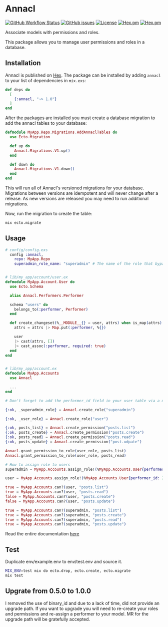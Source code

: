 # Annacl

[![GitHub Workflow Status](https://img.shields.io/github/workflow/status/annatel/annacl/CI?cacheSeconds=3600&style=flat-square)](https://github.com/annatel/annacl/actions) [![GitHub issues](https://img.shields.io/github/issues-raw/annatel/annacl?style=flat-square&cacheSeconds=3600)](https://github.com/annatel/annacl/issues) [![License](https://img.shields.io/badge/license-MIT-brightgreen.svg?cacheSeconds=3600?style=flat-square)](http://opensource.org/licenses/MIT) [![Hex.pm](https://img.shields.io/hexpm/v/annacl?style=flat-square)](https://hex.pm/packages/annacl) [![Hex.pm](https://img.shields.io/hexpm/dt/annacl?style=flat-square)](https://hex.pm/packages/annacl)

Associate models with permissions and roles.

This package allows you to manage user permissions and roles in a database.

## Installation

Annacl is published on [Hex](https://hex.pm/packages/annacl). The package can be installed by adding `annacl` to your list of dependencies in `mix.exs`:

```elixir
def deps do
  [
    {:annacl, "~> 1.0"}
  ]
end
```

After the packages are installed you must create a database migration to add the annacl tables to your database:

```elixir
defmodule MyApp.Repo.Migrations.AddAnnaclTables do
  use Ecto.Migration

  def up do
    Annacl.Migrations.V1.up()
  end

  def down do
    Annacl.Migrations.V1.down()
  end
end
```

This will run all of Annacl's versioned migrations for your database. Migrations between versions are idempotent and will never change after a release. As new versions are released you may need to run additional migrations.

Now, run the migration to create the table:

```sh
mix ecto.migrate
```

## Usage

```elixir
# config/config.exs
  config :annacl,
    repo: MyApp.Repo
    superadmin_role_name: "superadmin" # The name of the role that bypass all roles and permissions.


# lib/my_app/account/user.ex
defmodule MyApp.Account.User do
  use Ecto.Schema

  alias Annacl.Performers.Performer

  schema "users" do
    belongs_to(:performer, Performer)
  end

  def create_changeset(%__MODULE__{} = user, attrs) when is_map(attrs) do
    attrs = attrs |> Map.put(:performer, %{})

    user
    |> cast(attrs, [])
    |> cast_assoc(:performer, required: true)
  end
end


# lib/my_app/account.ex
defmodule MyApp.Accounts
  use Annacl

  ...
end

# Don't forget to add the performer_id field in your user table via a migration

{:ok, _superadmin_role} = Annacl.create_role("superadmin")

{:ok, _user_role} = Annacl.create_role("user")

{:ok, posts_list} = Annacl.create_permission("posts.list")
{:ok, posts_create} = Annacl.create_permission("posts.create")
{:ok, posts_read} = Annacl.create_permission("posts.read")
{:ok, posts_update} = Annacl.create_permission("post.udpate")

Annacl.grant_permission_to_role(user_role, posts_list)
Annacl.grant_permission_to_role(user_role, posts_read)

# How to assign role to users
superadmin = MyApp.Accounts.assign_role!(%MyApp.Accounts.User{performer_id: 1}, "superadmin")

user = MyApp.Accounts.assign_role!(%MyApp.Accounts.User{performer_id: 2}, "user")

true = MyApp.Accounts.can?(user, "posts.list")
true = MyApp.Accounts.can?(user, "posts.read")
false = MyApp.Accounts.can?(user, "posts.create")
false = MyApp.Accounts.can?(user, "posts.update")

true = MyApp.Accounts.can?(superadmin, "posts.list")
true = MyApp.Accounts.can?(superadmin, "posts.create")
true = MyApp.Accounts.can?(superadmin, "posts.read")
true = MyApp.Accounts.can?(superadmin, "posts.update")
```

Read the entire documentation [here](https://hex.pm/packages/annacl)

## Test

Duplicate env/example.env to env/test.env and source it.

```sh
MIX_ENV=test mix do ecto.drop, ecto.create, ecto.migrate
mix test
```

## Upgrate from 0.5.0 to 1.0.0

I removed the use of binary_id and due to a lack of time, did not provide an upgrade path. 
If you want to upgrade you will need to re-create your roles and permissions and re-assign a performer to your model.
MR for the upgrade path will be gratefully accepted.
